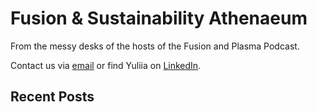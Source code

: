 # Fusion & Sustainability Athenaeum

From the messy desks of the hosts of the Fusion and Plasma Podcast. 

Contact us via <a href="mailto:adamkit11@gmail.com" rel="Adam">email</a> or find Yuliia on
<a href="https://www.linkedin.com/in/yuliia-sokolova/" rel="Yuliia">LinkedIn</a>. 

<!--- Subscribe to the [Atom feed](atom.xml) to get all new posts on this site. -->

## Recent Posts
